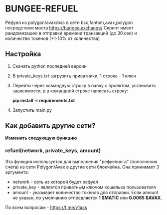 # BUNGEE-REFUEL
Рефуел из polygon/avax/bsc в сети bsc,fantom,avax,polygon посредством моста https://bungee.exchange/
Скрипт имеет рандомизацию в отправки времени транзакций (до 30 сек) и количество токенов (+1-10% от количества)

## Настройка
1. Скачать python последней версии
2. В private_keys.txt загрузить приватники, 1 строка - 1 ключ
3. Перейти через командную строку в папку с проектом, установить зависимости, в в командной строке написать строку:
    
    **pip install -r requirements.txt**
4. Запустить main.py

## Как добавить другие сети?
**Изменить следующую функцию**
### refuel(network, private_keys, amount)
Эта функция используется для выполнения "рефуелинга" (пополнения счета) из сети Polygon/Avax в другие сети блокчейна. Она принимает 3 аргумента:
* network - сеть из которой будет рефуел
* private_key - является приватным ключом кошелька пользователя
* amount - указывает количество токенов для отправки. Если amount не указан, по умолчанию отправляется **1 $MATIC** или **0.0065 $AVAX**.

По всем вопросам - https://t.me/v1aas
